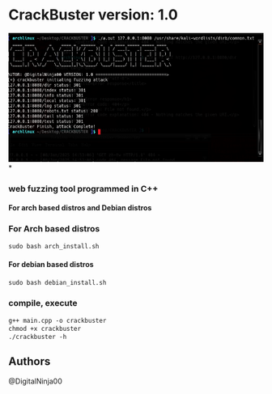 # CrackBuster version: 1.0
<center>
    <img src="image.png"><br>
</center>
* 

### web fuzzing tool programmed in C++
#### For arch based distros and Debian distros
### For Arch based distros
```
sudo bash arch_install.sh
```
#### For debian based distros
```
sudo bash debian_install.sh

```
### compile, execute
```
g++ main.cpp -o crackbuster
chmod +x crackbuster
./crackbuster -h
```
## Authors
@DigitalNinja00
